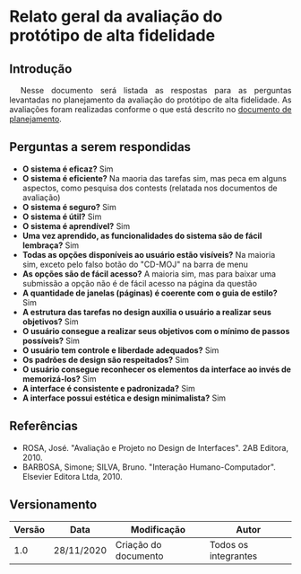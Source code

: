 # Relato geral da avaliação do protótipo de alta fidelidade

## Introdução

<p style="text-indent: 20px; text-align: justify">
Nesse documento será listada as respostas para as perguntas levantadas no planejamento da avaliação do protótipo de alta fidelidade. As avaliações foram realizadas conforme o que está descrito no <a class="link" href="../planejamento">documento de planejamento</a>.
</p>

## Perguntas a serem respondidas

- **O sistema é eficaz?** Sim
- **O sistema é eficiente?** Na maoria das tarefas sim, mas peca em alguns aspectos, como pesquisa dos contests (relatada nos documentos de avaliação)
- **O sistema é seguro?** Sim
- **O sistema é útil?** Sim
- **O sistema é aprendível?** Sim
- **Uma vez aprendido, as funcionalidades do sistema são de fácil lembraça?** Sim
- **Todas as opções disponíveis ao usuário estão visíveis?** Na maioria sim, exceto pelo falso botão do "CD-MOJ" na barra de menu
- **As opções são de fácil acesso?** A maioria sim, mas para baixar uma submissão a opção não é de fácil acesso na página da questão
- **A quantidade de janelas (páginas) é coerente com o guia de estilo?** Sim
- **A estrutura das tarefas no design auxilia o usuário a realizar seus objetivos?** Sim
- **O usuário consegue a realizar seus objetivos com o mínimo de passos possíveis?** Sim
- **O usuário tem controle e liberdade adequados?** Sim
- **Os padrões de design são respeitados?** Sim
- **O usuário consegue reconhecer os elementos da interface ao invés de memorizá-los?** Sim
- **A interface é consistente e padronizada?** Sim
- **A interface possui estética e design minimalista?** Sim

## Referências

- ROSA, José. "Avaliação e Projeto no Design de Interfaces". 2AB Editora, 2010.
- BARBOSA, Simone; SILVA, Bruno. "Interação Humano-Computador". Elsevier Editora Ltda, 2010.

## Versionamento

| Versão | Data | Modificação | Autor |
|--|--|--|--|
| 1.0 | 28/11/2020 | Criação do documento | Todos os integrantes |
